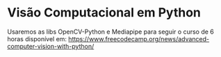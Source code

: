 # Visão Computacional em Python

Usaremos as libs OpenCV-Python e Mediapipe para seguir o curso de 6 horas disponível em:
https://www.freecodecamp.org/news/advanced-computer-vision-with-python/